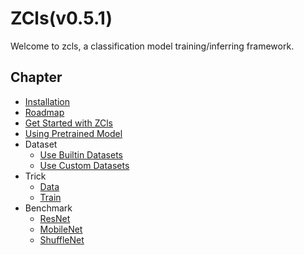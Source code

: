 # ZCls(v0.5.1)

Welcome to zcls, a classification model training/inferring framework.

## Chapter

* [Installation](./install.md)
* [Roadmap](./roadmap.md)
* [Get Started with ZCls](./get-started.md)
* [Using Pretrained Model](./pretrained-model.md)
* Dataset
    * [Use Builtin Datasets](./builtin-datasets.md)
    * [Use Custom Datasets](./custom-datasets.md)
* Trick
    * [Data](./trick-data.md)
    * [Train](./trick-train.md)
* Benchmark
    * [ResNet](./benchmark-resnet.md)
    * [MobileNet](./benchmark-mobilenet.md)
    * [ShuffleNet](./benchmark-shufflenet.md)
